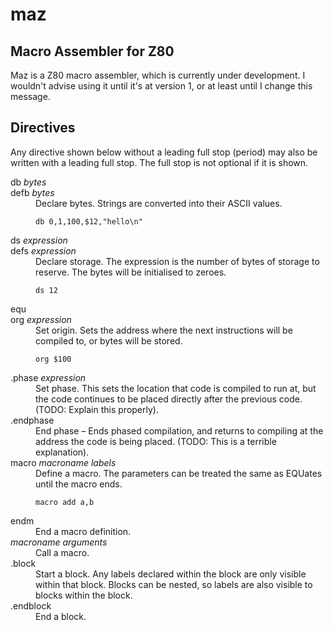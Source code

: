 maz
===

Macro Assembler for Z80
-----------------------

Maz is a Z80 macro assembler, which is currently under development. I wouldn't advise using it until it's at version 1, or at least until I change this message.

Directives
----------

Any directive shown below without a leading full stop (period) may also be written with a leading full stop. The full stop is not optional if it is shown.

<dl>
<dt>db <i>bytes</i></dt>
<dt>defb <i>bytes</i></dt>
<dd>Declare bytes. Strings are converted into their ASCII values.

    db 0,1,100,$12,"hello\n"
</dd>
<dt>ds <i>expression</i></dt>
<dt>defs <i>expression</i></dt>
<dd>Declare storage. The expression is the number of bytes of storage to reserve. The bytes will be initialised to zeroes.

    ds 12
</dd>
<dt>equ</dt>
<dd></dd>
<dt>org <i>expression</i></dt>
<dd>Set origin. Sets the address where the next instructions will be compiled to, or bytes will be stored.

    org $100
</dd>
<dt>.phase <i>expression</i></dt>
<dd>Set phase. This sets the location that code is compiled to run at, but the code continues to be placed directly after the previous code. (TODO: Explain this properly).</dd>
<dt>.endphase</dt>
<dd>End phase – Ends phased compilation, and returns to compiling at the address the code is being placed. (TODO: This is a terrible explanation).</dd>
<dt>macro <i>macroname</i> <i>labels</i></dt>
<dd>Define a macro. The parameters can be treated the same as EQUates until the macro ends.

    macro add a,b
</dd>
<dt>endm</dt>
<dd>End a macro definition.</dd>
<dt><i>macroname</i> <i>arguments</i></dt>
<dd>Call a macro.</dd>
<dt>.block</dt>
<dd>Start a block. Any labels declared within the block are only visible within that block. Blocks can be nested, so labels are also visible to blocks within the block.</dd>
<dt>.endblock</dt>
<dd>End a block.</dd>
</dl>
